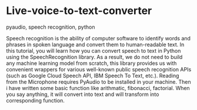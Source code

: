 # Live-voice-to-text-converter
pyaudio, speech recognition, python

Speech recognition is the ability of computer software to identify words and phrases in spoken language and convert them to human-readable text. In this tutorial, you will learn how you can convert speech to text in Python using the SpeechRecognition library. As a result, we do not need to build any machine learning model from scratch, this library provides us with convenient wrappers for various well-known public speech recognition APIs (such as Google Cloud Speech API, IBM Speech To Text, etc.). Reading from the Microphone
requires PyAudio to be installed in your machine. Then i have written some basic function like arithmatic, fibonacci, factorial. When you say anything, it will convert into text and will transform into corresponding function.
